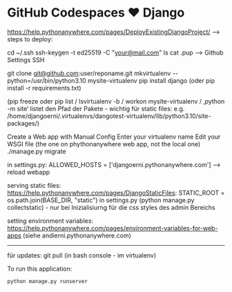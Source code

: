 # GitHub Codespaces ♥️ Django

https://help.pythonanywhere.com/pages/DeployExistingDjangoProject/ —> steps to deploy:

cd ~/.ssh
ssh-keygen -t ed25519 -C "your@mail.com"
ls
cat .pup —> Github Settings SSH

git clone git@github.com:user/reponame.git
mkvirtualenv --python=/usr/bin/python3.10 mysite-virtualenv
pip install django (oder pip install -r requirements.txt)

(pip freeze oder pip list / lsvirtualenv -b / workon mysite-virtualenv / ‚python -m site‘ listet den Pfad der Pakete - wichtig für static files: e.g. /home/djangoerni/.virtualenvs/dangotest-virtualenv/lib/python3.10/site-packages/)

Create a Web app with Manual Config
Enter your virtualenv name
Edit your WSGI file (the one on phythonanywhere web app, not the local one)
./manage.py migrate

in settings.py: ALLOWED_HOSTS = ['djangoerni.pythonanywhere.com']
—> reload webapp

serving static files: https://help.pythonanywhere.com/pages/DjangoStaticFiles:
STATIC_ROOT = os.path.join(BASE_DIR, "static") in settings.py
(python manage.py collectstatic) - nur bei Inizialisiurng für die css styles des admin Bereichs

setting environment variables: https://help.pythonanywhere.com/pages/environment-variables-for-web-apps
(siehe andierni.pythonanywhere.com)

******************************************************************************************************

für updates: git pull (in bash console - im virtualenv)

To run this application:

```python
python manage.py runserver
```
